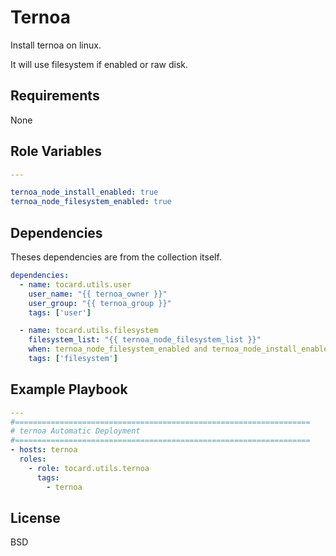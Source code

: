 Ternoa
=========

Install ternoa on linux.

It will use filesystem if enabled or raw disk.

Requirements
------------

None

Role Variables
--------------

```yaml
---

ternoa_node_install_enabled: true
ternoa_node_filesystem_enabled: true


```

Dependencies
------------

Theses dependencies are from the collection itself.

````yaml
dependencies:
  - name: tocard.utils.user
    user_name: "{{ ternoa_owner }}"
    user_group: "{{ ternoa_group }}"
    tags: ['user']

  - name: tocard.utils.filesystem
    filesystem_list: "{{ ternoa_node_filesystem_list }}"
    when: ternoa_node_filesystem_enabled and ternoa_node_install_enabled
    tags: ['filesystem']

````


Example Playbook
----------------

```yaml
---
#==================================================================
# ternoa Automatic Deployment
#==================================================================
- hosts: ternoa
  roles:
    - role: tocard.utils.ternoa
      tags:
        - ternoa

```

License
-------

BSD

